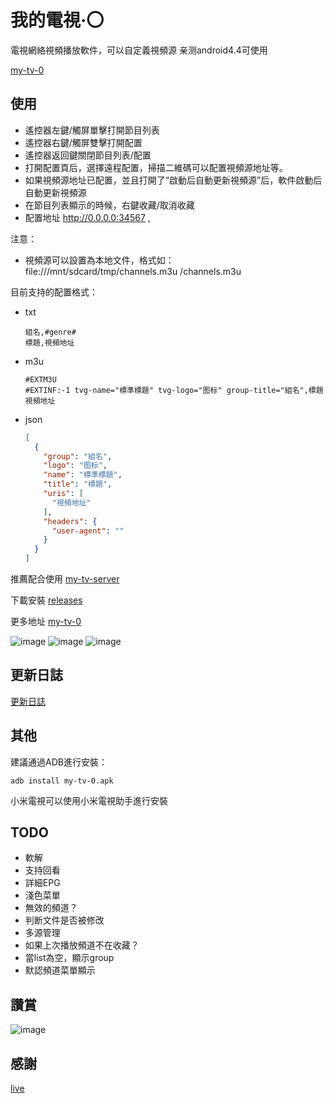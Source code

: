 # 我的電視·〇

電視網絡視頻播放軟件，可以自定義視頻源
亲测android4.4可使用

[my-tv-0](https://github.com/lizongying/my-tv-0)

## 使用

* 遙控器左鍵/觸屏單擊打開節目列表
* 遙控器右鍵/觸屏雙擊打開配置
* 遙控器返回鍵關閉節目列表/配置
* 打開配置頁后，選擇遠程配置，掃描二維碼可以配置視頻源地址等。
* 如果視頻源地址已配置，並且打開了“啟動后自動更新視頻源”后，軟件啟動后自動更新視頻源
* 在節目列表顯示的時候，右鍵收藏/取消收藏
* 配置地址 http://0.0.0.0:34567 , 

注意：

* 視頻源可以設置為本地文件，格式如：file:///mnt/sdcard/tmp/channels.m3u
  /channels.m3u

目前支持的配置格式：

* txt
    ```
    組名,#genre#
    標題,視頻地址
    ```
* m3u
    ```
    #EXTM3U
    #EXTINF:-1 tvg-name="標準標題" tvg-logo="图标" group-title="組名",標題
    視頻地址
    ```
* json
    ```json
    [
      {
        "group": "組名",
        "logo": "图标",
        "name": "標準標題",
        "title": "標題",
        "uris": [
          "視頻地址"
        ],
        "headers": {
          "user-agent": ""
        }
      }
    ]
    ```

推薦配合使用 [my-tv-server](https://github.com/lizongying/my-tv-server)

下載安裝 [releases](https://github.com/lizongying/my-tv-0/releases/)

更多地址 [my-tv-0](https://lyrics.run/my-tv-0.html)

![image](./screenshots/Screenshot_20240810_151748.png)
![image](./screenshots/Screenshot_20240813_232847.png)
![image](./screenshots/Screenshot_20240813_232900.png)

## 更新日誌

[更新日誌](./HISTORY.md)

## 其他

建議通過ADB進行安裝：

```shell
adb install my-tv-0.apk
```

小米電視可以使用小米電視助手進行安裝

## TODO

* 軟解
* 支持回看
* 詳細EPG
* 淺色菜單
* 無效的頻道？
* 判断文件是否被修改
* 多源管理
* 如果上次播放頻道不在收藏？
* 當list為空，顯示group
* 默認頻道菜單顯示

## 讚賞

![image](./screenshots/appreciate.jpeg)

## 感謝

[live](https://github.com/fanmingming/live)
